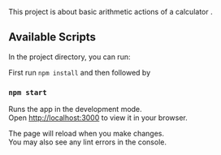 This project is about basic arithmetic actions of a calculator .

## Available Scripts

In the project directory, you can run:

First run `npm install` and then followed by 

### `npm start`

Runs the app in the development mode.\
Open [http://localhost:3000](http://localhost:3000) to view it in your browser.

The page will reload when you make changes.\
You may also see any lint errors in the console.
